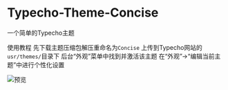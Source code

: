 # Typecho-Theme-Concise
一个简单的Typecho主题

使用教程
先下载主题压缩包解压重命名为`Concise`
上传到Typecho网站的`usr/themes/`目录下
后台“外观”菜单中找到并激活该主题
在“外观”->“编辑当前主题”中进行个性化设置

![预览](https://github.com/SurGarfield/Typecho-Theme-Concise/blog/main/screenshot.png)
